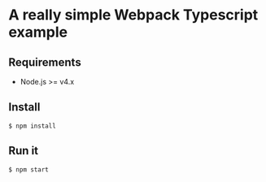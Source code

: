 # A really simple Webpack Typescript example

## Requirements

* Node.js >= v4.x

## Install

    $ npm install

## Run it

    $ npm start